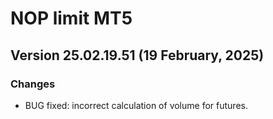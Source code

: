 # NOP limit MT5

## Version 25.02.19.51 (19 February, 2025)
### Changes
* BUG fixed: incorrect calculation of volume for futures.


